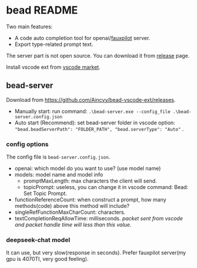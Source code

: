 # bead README

Two main features: 
- A code auto completion tool for openai/[fauxpilot](https://github.com/fauxpilot/fauxpilot) server.
- Export type-related prompt text.

The server part is not open source. You can download it from [release](https://github.com/Aincvy/bead-vscode-ext/releases) page.

Install vscode ext from [vscode market](https://marketplace.visualstudio.com/items?itemName=Aincvy.bead-auto-completion).


## bead-server

Download from https://github.com/Aincvy/bead-vscode-ext/releases.

- Manually start: run command: `.\bead-server.exe --config_file .\bead-server.config.json`
- Auto start (Recommend):  set bead-server folder in vscode option: `"bead.beadServerPath": "FOLDER_PATH", "bead.serverType": "Auto"` . 

### config options

The config file is `bead-server.config.json`.
- openai:  which model do you want to use? (use model name)
- models:  model name and model info
  - promptMaxLength:  max characters the client will send.
  - topicPrompt: useless, you can change it in vscode command: Bead: Set Topic Prompt.
- functionReferenceCount:  when construct a prompt, how many methods(code) above this method will include?
- singleRefFunctionMaxCharCount:  characters.
- textCompletionReqAllowTime: milliseconds. *packet sent from vscode and packet handle time will less than this value.*

### deepseek-chat model

It can use, but very slow(response in seconds). Prefer fauxpilot server(my gpu is 4070TI, very good feeling).
